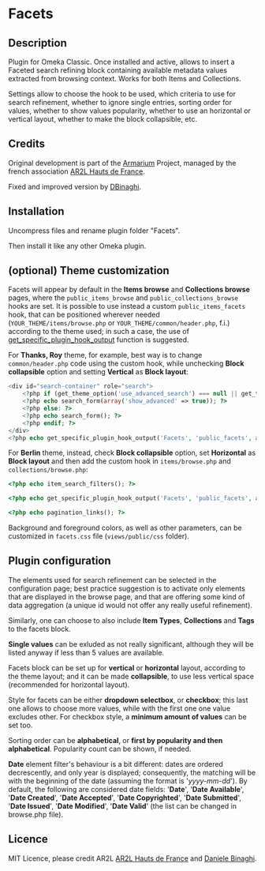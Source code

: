 # Facets

## Description

Plugin for Omeka Classic. Once installed and active, allows to insert a Faceted search refining block containing available metadata values extracted from browsing context. Works for both Items and Collections.

Settings allow to choose the hook to be used, which criteria to use for search refinement, whether to ignore single entries, sorting order for values, whether to show values popularity, whether to use an horizontal or vertical layout, whether to make the block collapsible, etc.

## Credits

Original development is part of the [Armarium](https://www.armarium-hautsdefrance.fr/) Project, managed by the french association [AR2L Hauts de France](http://www.ar2l-hdf.fr/).

Fixed and improved version by [DBinaghi](https://github.com/DBinaghi).

## Installation
Uncompress files and rename plugin folder "Facets".

Then install it like any other Omeka plugin.

## (optional) Theme customization

Facets will appear by default in the **Items browse** and **Collections browse** pages, where the `public_items_browse` and `public_collections_browse` hooks are set. It is possible to use instead a custom `public_items_facets` hook, that can be positioned wherever needed (`YOUR_THEME/items/browse.php` or `YOUR_THEME/common/header.php`, f.i.) according to the theme used; in such a case, the use of [get_specific_plugin_hook_output](http://omeka.readthedocs.io/en/latest/Reference/libraries/globals/get_specific_plugin_hook_output.html) function is suggested. 

For **Thanks, Roy** theme, for example, best way is to change `common/header.php` code using the custom hook, while unchecking **Block collapsible** option and setting **Vertical** as **Block layout**:
```php
<div id="search-container" role="search">
    <?php if (get_theme_option('use_advanced_search') === null || get_theme_option('use_advanced_search')): ?>
    <?php echo search_form(array('show_advanced' => true)); ?>
    <?php else: ?>
    <?php echo search_form(); ?>
    <?php endif; ?>
</div>
<?php echo get_specific_plugin_hook_output('Facets', 'public_facets', array('view' => $this)); ?>
```
For **Berlin** theme, instead, check **Block collapsible** option, set **Horizontal** as **Block layout** and then add the custom hook in `items/browse.php` and `collections/browse.php`:
```php
<?php echo item_search_filters(); ?>

<?php echo get_specific_plugin_hook_output('Facets', 'public_facets', array('view' => $this)); ?>

<?php echo pagination_links(); ?>
```

Background and foreground colors, as well as other parameters, can be customized in `facets.css` file (`views/public/css` folder).

## Plugin configuration

The elements used for search refinement can be selected in the configuration page; best practice suggestion is to activate only elements that are displayed in the browse page, and that are offering some kind of data aggregation (a unique id would not offer any really useful refinement).

Similarly, one can choose to also include **Item Types**, **Collections** and **Tags** to the facets block.

**Single values** can be exluded as not really significant, although they will be listed anyway if less than 5 values are available.

Facets block can be set up for **vertical** or **horizontal** layout, according to the theme layout; and it can be made **collapsible**, to use less vertical space (recommended for horizontal layout).

Style for facets can be either **dropdown selectbox**, or **checkbox**; this last one allows to choose more values, while with the first one one value excludes other. For checkbox style, a **minimum amount of values** can be set too.

Sorting order can be **alphabetical**, or **first by popularity and then alphabetical**. Popularity count can be shown, if needed.

**Date** element filter's behaviour is a bit different: dates are ordered decrescently, and only year is displayed; consequently, the matching will be with the beginning of the date (assuming the format is '_yyyy-mm-dd_'). By default, the following are considered date fields: '**Date**', '**Date Available**', '**Date Created**', '**Date Accepted**', '**Date Copyrighted**', '**Date Submitted**', '**Date Issued**', '**Date Modified**', '**Date Valid**' (the list can be changed in browse.php file).

## Licence
MIT Licence, please credit AR2L [AR2L Hauts de France](http://www.ar2l-hdf.fr/) and [Daniele Binaghi](https://github.com/DBinaghi).
